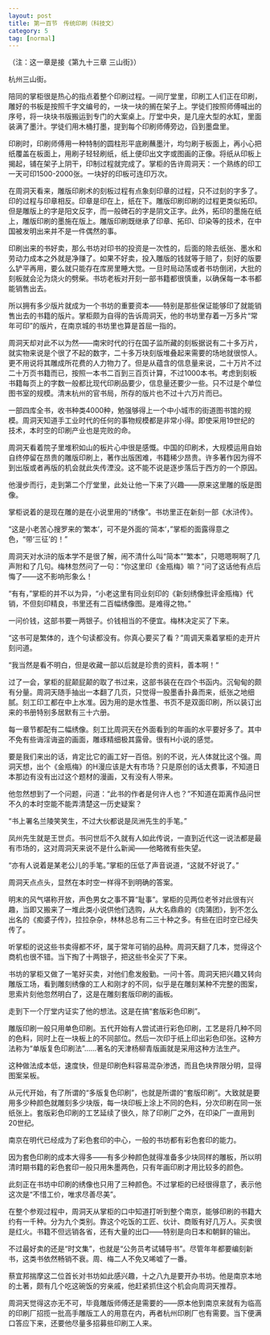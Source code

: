 ```yaml
---
layout: post
title: 第一百节　传统印刷（科技文）
category: 5
tag: [normal]
---
```


（注：这一章是接《第九十三章 三山街》）

杭州三山街。

陪同的掌柜很是热心的指点着整个印刷过程。一间厅堂里，印刷工人们正在印刷，雕好的书板是按照千字文编号的，一块一块的搁在架子上。学徒们按照师傅喊出的序号，将一块块书版搬运到专门的大案桌上。厅堂中央，是几座大型的水缸，里面装满了墨汁。学徒们用木桶打墨，提到每个印刷师傅旁边，舀到墨盘里。

印刷时，印刷师傅用一种特制的圆柱形平底刷蘸墨汁，均匀刷于板面上，再小心把纸覆盖在板面上，用刷子轻轻刷纸，纸上便印出文字或图画的正像。将纸从印板上揭起，铺在架子上阴干，印制过程就完成了。掌柜的告许周洞天：一个熟练的印工一天可印1500-2000张。一块好的印板可连印万次。

在周洞天看来，雕版印刷术的刻板过程有点象刻印章的过程，只不过刻的字多了。印的过程与印章相反。印章是印在上，纸在下。雕版印刷印刷的过程更类似拓印。但是雕版上的字是阳文反字，而一般碑石的字是阴文正字。此外，拓印的墨施在纸上，雕版印刷的墨施在版上。雕版印刷既继承了印章、拓印、印染等的技术，在中国被发明出来并不是一件偶然的事。

印刷出来的书好卖，那么书坊对印书的投资是一次性的，后面的除去纸张、墨水和劳动力成本之外就是净赚了。如果不好卖，投入雕版的钱就等于赔了，刻好的版要么铲平再用，要么就只能存在库房里睡大觉。一旦时局动荡或者书坊倒闭，大批的刻板就会沦为烧火的劈柴。书坊老板对开刻一部书籍都很慎重，以确保每一本书都能销售出去。

所以拥有多少版片就成为一个书坊的重要资本――特别是那些保证能够印了就能销售出去的书籍的版片。掌柜颇为自得的告诉周洞天，他的书坊里存着一万多片“常年可印”的版片，在南京城的书坊里也算是首屈一指的。

周洞天却对此不以为然――南宋时代的行在国子监所藏的刻板据说有二十多万片，就实物来说是个很了不起的数字，二十多万块刻版堆叠起来需要的场地就很惊人。更不用说将其雕成所花费的人力物力了。但是从蕴含的信息量来说，二十万片不过二十万页书籍而已，按照一本书二百到三百页计算，不过1000本书。考虑到刻板书籍每页上的字数一般都比现代印刷品要少，信息量还要少一些。只不过是个单位图书室的规模。清末杭州的官书局，所存的版片也不过十六万片而已。

一部四库全书，收书种类4000种，勉强够得上一个中小城市的街道图书馆的规模。周洞天知道手工业时代的任何的事物规模都是非常小得。即使采用19世纪的技术，本时空的印刷产业也是完败的命。

周洞天看着院子里堆积如山的板片心中很是感慨。中国的印刷术，大规模运用自始自终停留在昂贵的雕版印刷上，著作出版困难，书籍稀少昂贵。许多著作因为得不到出版或者再版的机会就此失传湮没。这不能不说是逐步落后于西方的一个原因。

他漫步而行，走到第二个厅堂里，此处让他一下来了兴趣――原来这里雕的版是图像。

掌柜说着的是现在雕的是在小说里用的“绣像”。书坊里正在新刻一部《水浒传》。

“这是小老苦心搜罗来的‘繁本’，可不是外面的‘简本’，”掌柜的面露得意之色，“带‘三征’的！”

周洞天对水浒的版本学不是很了解，闹不清什么叫“简本”“繁本”，只嗯嗯啊啊了几声附和了几句。梅林忽然问了一句：“你这里印《金瓶梅》嘛？”问了这话他有点后悔了――这不影响形象么！

“有有，”掌柜的并不以为异，“小老这里有同业刻印的《新刻绣像批评金瓶梅》代销，不但刻印精良，书里还有二百幅绣像图。是难得之物。”

一问价钱，这部书要一两银子。价钱相当的不便宜。梅林决定买了下来。

“这书可是繁体的，连个句读都没有。你真心要买了看？”周调天乘着掌柜的走开片刻问道。

“我当然是看不明白，但是收藏一部以后就是珍贵的资料，善本啊！“

过了一会，掌柜的屁颠屁颠的取了书过来，这部书装在在四个书函内。沉甸甸的颇有分量。周洞天随手抽出一本翻了几页，只觉得一股墨香扑鼻而来，纸张之地细腻。刻工印工都在中上水准。因为用的是水性墨、书页不是双面印刷，所以装订出来的书册特别多居默有三十六册。

每一章节都配有二幅绣像。刻工比周洞天在外面看到的年画的水平要好多了。其中不免有些诲淫诲盗的画面，雕琢精细极其露骨。很有H小说的感觉。

要是我们来出的话，肯定比它的画工好一百倍。别的不说，光人体就比这个强。周洞天想，出个《金瓶梅》的H漫应该是大有市场？只是原创的话太费事，不知道日本那边有没有出过这个题材的漫画，又有没有人带来。

他忽然想到了一个问题，问道：“此书的作者是何许人也？”不知道在距离作品问世不久的本时空能不能弄清楚这一历史疑案？

“书上署名兰陵笑笑生，不过大伙都说是凤洲先生的手笔。”

凤州先生就是王世贞。书问世后不久就有人如此传说，一直到近代这一说法都是最有市场的，这对周洞天来说不是什么新闻――他略微有些失望。

“亦有人说着是某老公儿的手笔。”掌柜的压低了声音说道，“这就不好说了。”

周洞天点点头，显然在本时空一样得不到明确的答案。

明末的风气堪称开放，声色男女之事不算“耻事”。掌柜的见两位老爷对此很有兴趣，当即又搬来了一堆此类小说供他们选购，从大名鼎鼎的《肉蒲团》，到不怎么出名的《痴婆子传》，拉拉杂杂，林林总总有二三十种之多。有些在旧时空已经失传了。

听掌柜的说这些书卖得都不坏，属于常年可销的品种。周洞天翻了几本，觉得这个商机也很不错。当下掏了十两银子，把这些书全买了下来。

书坊的掌柜又做了一笔好买卖，对他们愈发殷勤。一问十答。周洞天把兴趣又转向雕版工场，看到雕刻绣像的工人和刚才的不同，似乎是在雕刻某种不完整的图案，思索片刻他忽然明白了，这是在雕刻套版印刷的画板。

走到下一个厅堂内证实了他的想法。这是在搞“套版彩色印刷”。

雕版印刷一般只用单色印刷。五代开始有人尝试进行彩色印刷，工艺是将几种不同的色料，同时上在一块板上的不同部位。然后一次印于纸上印出彩色印张。这种方法称为“单版复色印刷法”……著名的天津杨柳青版画就是采用这种方法生产。

这种做法成本低，速度快，但是印刷色料容易混杂渗透，而且色块界限分明，显得图案呆板。

从元代开始，有了所谓的“多版复色印刷”，也就是所谓的“套版印刷”。大致就是要用多少种颜色就雕刻多少块版，每一块印板上涂上不同的色料，分次印刷在同一张纸张上。套版彩色印刷的工艺延续了很久，除了印刷厂之外，在印染厂一直用到20世纪。

南京在明代已经成为了彩色套印的中心，一般的书坊都有彩色套印的能力。

因为套色印刷的成本大得多――有多少种颜色就得准备多少块同样的雕板，所以明清时期书籍的彩色套印一般只用朱墨两色，只有年画印刷才用比较多的颜色。

此刻正在书坊中印刷的绣像也只用了三种颜色。不过掌柜的已经很得意了，表示他这次是“不惜工价，唯求尽善尽美”。

在整个参观过程中，周洞天从掌柜的口中知道打听到整个南京，能够印刷的书籍大约有一千种。分为九个类别。靠这个吃饭的工匠、伙计、商贩有好几万人。买卖很是红火。书籍不但远销各省，还有大量的出口――特别是向日本和朝鲜的输出。

不过最好卖的还是“时文集”，也就是“公务员考试辅导书”。尽管年年都要编刻新书，这类书依然畅销不衰。周、梅二人不免又唏嘘了一番。

蔡宜邦揣摩这二位首长对书坊如此感兴趣，十之八九是要开办书坊。他是南京本地的土著，颇有几个吃这碗饭的穷亲戚，他赶紧抓住这个机会向周洞天推荐。

周洞天觉得这亦无不可，毕竟雕版师傅还是需要的――原本他到南京来就有为临高的印刷厂招揽一批高手雕版工人的用意在内，再者杭州印刷厂也有需要。当下便满口答应下来，还要他尽量多招募些印刷工人来。